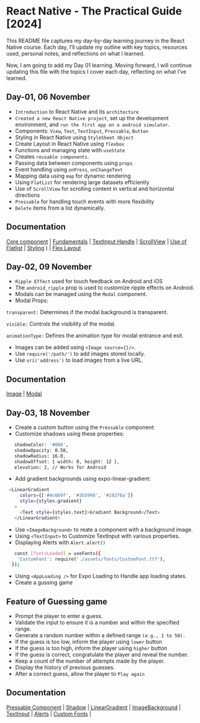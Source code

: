 
# React Native - The Practical Guide [2024]

This README file captures my day-by-day learning journey in the React Native course. Each day, I’ll update my outline with key topics, resources used, personal notes, and reflections on what I learned.

Now, I am going to add my Day 01 learning. Moving forward, I will continue updating this file with the topics I cover each day, reflecting on what I’ve learned.


## Day-01, 06 November

 - `Introduction` to React Native and its `architecture`
 - `Created a new React Native project`, set up the development environment, and `run the first app on a android simulator`.
 - Components: `View`, `Text`, `TextInput`, `Pressable`, `Button`
- Styling in React Native using `StyleSheet Object` 
- Create Layout in React Native using `flexbox` 
- Functions and managing state with `useState`
- Creates `reusable components`.
- Passing data between components using `props`
- Event handling using `onPress`, `onChangeText`
- Mapping data using `map` for dynamic rendering
- Using `FlatList` for rendering large datasets efficiently
- Use of `ScrollView` for scrolling content in vertical and horizontal directions
- `Pressable` for handling touch events with more flexibility
- `Delete` items from a list dynamically.
## Documentation 

[Core component](https://reactnative.dev/docs/intro-react-native-components) |
[Fundamentals](https://reactnative.dev/docs/intro-react) |
[TextInput Handle](https://reactnative.dev/docs/handling-text-input) |
[ScrollView](https://reactnative.dev/docs/using-a-scrollview) |
[Use of Flatlist](https://reactnative.dev/docs/using-a-listview) |
[Styling](https://reactnative.dev/docs/style)
) |
[Flex Layout](https://reactnative.dev/docs/flexbox)




## Day-02, 09 November

 - `Ripple Effect` used for touch feedback on Android and iOS
 - The `android_ripple` prop is used to customize ripple effects on Android.
 - Modals can be managed using the `Modal` component.
- Modal Props:

`transparent:` Determines if the modal background is transparent.

`visible:` Controls the visibility of the modal.

`animationType:` Defines the animation type for modal entrance and exit.

- Images can be added using `<Image source={}/>`.
- Use `require('/path/')` to add images stored locally.
- Use `uri('address')` to load images from a live URL.

## Documentation 

[Image](https://reactnative.dev/docs/images) | 
[Modal](https://reactnative.dev/docs/modal)



## Day-03, 18 November

 - Create a custom button using the `Pressable` component:
 - Customize shadows using these properties:
 ```bash
    shadowColor: '#000',
    shadowOpacity: 0.58,
    shadowRadius: 16.0,
    shadowOffset: { width: 0, height: 12 },
    elevation: 2, // Works for Android
```    
 - Add gradient backgrounds using expo-linear-gradient:
 ```bash
  <LinearGradient
      colors={['#4c669f', '#3b5998', '#192f6a']}
      style={styles.gradient}
    >
      <Text style={styles.text}>Gradient Background</Text>
    </LinearGradient>
```
- Use `<ImageBackground>` to reate a component with a background image.
- Using `<TextInput>` to Customize TextInput with various properties.
- Displaying Alerts with `Alert.alert()`
```bash
   const [fontsLoaded] = useFonts({
    'CustomFont': require('./assets/fonts/CustomFont.ttf'),
  });
```
- Using `<AppLoading />` for Expo Loading to Handle app loading states.
-   Create a gussing game


## Feature of Guessing game

- Prompt the player to enter a guess.
- Validate the input to ensure it is a number and within the specified range.
- Generate a random number within a defined range `(e.g., 1 to 50).`
- If the guess is too low, inform the player using `lower` button 
- If the guess is too high, inform the player using `higher` button
- If the guess is correct, congratulate the player and reveal the number.
- Keep a count of the number of attempts made by the player.
- Display the history of previous guesses.
- After a correct guess, allow the player to `Play again`
## Documentation

[Pressable Component](https://reactnative.dev/docs/pressable) | 
[Shadow](https://reactnative.dev/docs/shadow-props) |
[LinearGradient](https://docs.expo.dev/versions/latest/sdk/linear-gradient/) | 
[ImageBackground](https://reactnative.dev/docs/imagebackground) |
[TextInput](https://reactnative.dev/docs/textinput) | 
[Alerts](https://reactnative.dev/docs/alert) | 
[Custom Fonts](https://docs.expo.dev/develop/user-interface/fonts) | 
